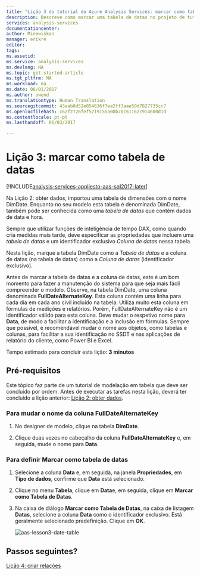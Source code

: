 ```yaml
---
title: "Lição 3 do tutorial do Azure Analysis Services: marcar como tabela de datas | Microsoft Docs"
description: Descreve como marcar uma tabela de datas no projeto de tutorial do Azure Analysis Services.
services: analysis-services
documentationcenter: 
author: Minewiskan
manager: erikre
editor: 
tags: 
ms.assetid: 
ms.service: analysis-services
ms.devlang: NA
ms.topic: get-started-article
ms.tgt_pltfrm: NA
ms.workload: na
ms.date: 06/01/2017
ms.author: owend
ms.translationtype: Human Translation
ms.sourcegitcommit: 43aab8d52e854636f7ea2ff3aae50d7827735cc7
ms.openlocfilehash: c62f2726fef5219155a08b70c61162c914600d1d
ms.contentlocale: pt-pt
ms.lasthandoff: 06/03/2017

---
```

# <a name="lesson-3-mark-as-date-table"></a>Lição 3: marcar como tabela de datas

[!INCLUDE[analysis-services-appliesto-aas-sql2017-later](../../../includes/analysis-services-appliesto-aas-sql2017-later.md)]

Na Lição 2: obter dados, importou uma tabela de dimensões com o nome DimDate. Enquanto no seu modelo esta tabela é denominada DimDate, também pode ser conhecida como uma *tabela de datas* que contém dados de data e hora.  
  
Sempre que utilizar funções de inteligência de tempo DAX, como quando cria medidas mais tarde, deve especificar as propriedades que incluem uma *tabela de datas* e um identificador exclusivo *Coluna de datas* nessa tabela.
  
Nesta lição, marque a tabela DimDate como a *Tabela de datas* e a coluna de datas (na tabela de datas) como a *Coluna de datas* (identificador exclusivo).  

Antes de marcar a tabela de datas e a coluna de datas, este é um bom momento para fazer a manutenção do sistema para que seja mais fácil compreender o modelo. Observe, na tabela DimDate, uma coluna denominada **FullDateAlternateKey**. Esta coluna contém uma linha para cada dia em cada ano civil incluído na tabela. Utiliza muito esta coluna em fórmulas de medições e relatórios. Porém, FullDateAlternateKey não é um identificador válido para esta coluna. Deve mudar o respetivo nome para **Data**, de modo a facilitar a identificação e a inclusão em fórmulas. Sempre que possível, é recomendável mudar o nome aos objetos, como tabelas e colunas, para facilitar a sua identificação no SSDT e nas aplicações de relatório do cliente, como Power BI e Excel. 
  
Tempo estimado para concluir esta lição: **3 minutos**  
  
## <a name="prerequisites"></a>Pré-requisitos  
Este tópico faz parte de um tutorial de modelação em tabela que deve ser concluído por ordem. Antes de executar as tarefas nesta lição, deverá ter concluído a lição anterior: [Lição 2: obter dados](../tutorials/aas-lesson-2-get-data.md). 

### <a name="to-rename-the-fulldatealternatekey-column"></a>Para mudar o nome da coluna FullDateAlternateKey

1.  No designer de modelo, clique na tabela **DimDate**.

2.  Clique duas vezes no cabeçalho da coluna **FullDateAlternateKey** e, em seguida, mude o nome para **Data**.

  
### <a name="to-set-mark-as-date-table"></a>Para definir Marcar como tabela de datas  
  
1.  Selecione a coluna **Data** e, em seguida, na janela **Propriedades**, em **Tipo de dados**, confirme que **Data** está selecionado.  
  
2.  Clique no menu **Tabela**, clique em **Data**e, em seguida, clique em **Marcar como Tabela de Datas**.  
  
3.  Na caixa de diálogo **Marcar como Tabela de Datas**, na caixa de listagem **Datas**, selecione a coluna **Data** como o identificador exclusivo. Está geralmente selecionado predefinição. Clique em **OK**. 

    ![aas-lesson3-date-table](../tutorials/media/aas-lesson3-date-table.png)
  

## <a name="whats-next"></a>Passos seguintes?
[Lição 4: criar relações](../tutorials/aas-lesson-4-create-relationships.md)
  

